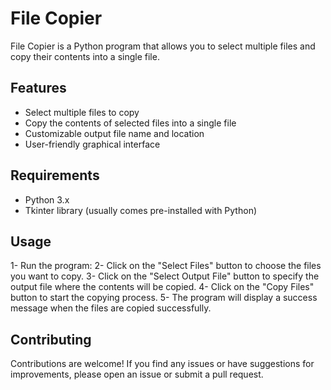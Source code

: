 # File Copier

File Copier is a Python program that allows you to select multiple files and copy their contents into a single file.

## Features

- Select multiple files to copy
- Copy the contents of selected files into a single file
- Customizable output file name and location
- User-friendly graphical interface

## Requirements

- Python 3.x
- Tkinter library (usually comes pre-installed with Python)


## Usage

1- Run the program:
2- Click on the "Select Files" button to choose the files you want to copy.
3- Click on the "Select Output File" button to specify the output file where the contents will be copied.
4- Click on the "Copy Files" button to start the copying process.
5- The program will display a success message when the files are copied successfully.

## Contributing
Contributions are welcome! If you find any issues or have suggestions for improvements, please open an issue or submit a pull request.

